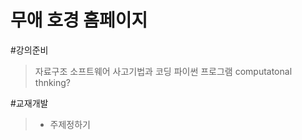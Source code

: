무애 호경 홈페이지
==================

#강의준비
> 자료구조
> 소프트웨어 사고기법과 코딩
파이썬 프로그램 
computatonal thnking?


#교재개발
> * 주제정하기
